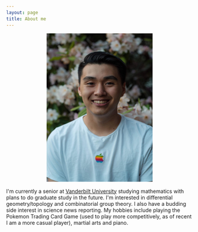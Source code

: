 ```yaml
---
layout: page
title: About me
---
```

<p align = "center">
<img src="/img/60121788_821220188265411_7174481549272809472_n.jpg" alt="Jeffrey" width="285.7" height = "400"/>
</p>

I'm currently a senior at [Vanderbilt University](https://www.vanderbilt.edu/) studying mathematics with plans to do graduate study in the future. I'm interested in differential geometry/topology and combinatorial group theory. I also have a budding side interest in science news reporting. My hobbies include playing the Pokemon Trading Card Game (used to play more competitively, as of recent I am a more casual player), martial arts and piano. 

